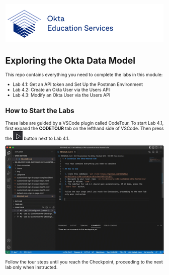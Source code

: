 [![Okta Training](./.tour-resources/oktaeduservices.png "Okta Education Services")](https://www.okta.com/services/training/)

# Exploring the Okta Data Model

This repo contains everything you need to complete the labs in this module:

- Lab 4.1: Get an API token and Set Up the Postman Environment
- Lab 4.2: Create an Okta User via the Users API
- Lab 4.3: Modify an Okta User via the Users API

## How to Start the Labs


These labs are guided by a VSCode plugin called CodeTour. To start Lab 4.1, first expand the **CODETOUR** tab on the lefthand side of VSCode. Then press the ![Start Tour](./.tour-resources/play.png) button next to Lab 4.1.

![Start Code Tour](./.tour-resources/start-tour.gif)

Follow the tour steps until you reach the Checkpoint, proceeding to the next lab only when instructed.
